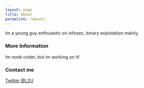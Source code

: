 ```yaml
---
layout: page
title: About
permalink: /about/
---
```


Im a young guy enthuiastic on infosec, binary explotation mainly.

### More Information

Im noob coder, but im working on it!

### Contact me

[Twitter @L2U](https://twitter.com/l2u)
